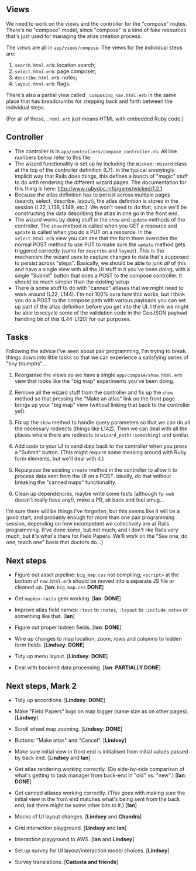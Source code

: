 
## Views

We need to work on the views and the controller for the "compose"
routes.  There's no "compose" model, since "compose" is a kind of fake
resources that's just used for managing the atlas creation process.

The views are all in `app/views/compose`.  The views for the
individual steps are:

1. `search.html.erb`: location search;
2. `select.html.erb`: page composer;
3. `describe.html.erb`: notes;
4. `layout.html.erb`: flags.

There's also a partial view called `_composing_nav.html.erb` in the
same place that has breadcrumbs for stepping back and forth between
the individual steps.

(For all of these, `.html.erb` just means HTML with embedded Ruby
code.)


## Controller

 * The controller is in `app/controllers/compose_controller.rb`.  All
   line numbers below refer to this file.
 * The wizard functionality is set up by including the
   `Wicked::Wizard` class at the top of the controller definition
   (L7).  In the typical annoyingly implicit way that Rails does
   things, this defines a bunch of "magic" stuff to do with rendering
   the different wizard pages.  The documentation for this thing is
   here: http://www.rubydoc.info/gems/wicked/1.2.1
 * Because the atlas definition has to persist across multiple pages
   (search, select, describe, layout), the atlas definition is stored
   in the session (L22, L138, L149, etc.).  We won't need to do that,
   since we'll be constructing the data describing the atlas in one go
   in the front end.
 * The wizard works by doing stuff in the `show` and `update` methods
   of the controller.  The `show` method is called when you GET a
   resource and `update` is called when you do a PUT on a resource.
   In the `select.html.erb` view you can see that the form there
   overrides the normal POST method to use PUT to make sure the
   `update` method gets triggered correctly (same for `describe` and
   `layout`).  This is the mechanism the wizard uses to capture
   changes to data that's supposed to persist across "steps".
   Basically, we should be able to junk *all* of this and have a
   single view with all the UI stuff in it you've been doing, with a
   single "Submit" button that does a POST to the compose controller.
   It should be much simpler than the existing setup.
 * There is some stuff to do with "canned" atlases that we might need
   to work around (L22, L144).  I'm not 100% sure how this works, but
   I think you do a POST to the compose path with various payloads you
   can set up part of the atlas definition before you get into the UI.
   I think we might be able to recycle some of the validation code in
   the GeoJSON payload handling bit of this (L44-L120) for our
   purposes.


## Tasks

Following the advice I've seen about pair programming, I'm trying to
break things down into little tasks so that we can experience a
satisfying series of "tiny triumphs"...

1. Reorganise the views so we have a single
   `app/compose/show.html.erb` view that looks like the "big map"
   experiments you've been doing.

2. Remove all the wizard stuff from the controller and fix up the
   `show` method so that pressing the "Make an atlas" link on the
   front page brings up your "big map" view (without linking that back
   to the controller yet).

3. Fix up the `show` method to handle query parameters so that we can
   do all the necessary redirects (things like L142).  Then we can
   deal with all the places where there are redirects to
   `wizard_path(:something)` and similar.

4. Add code to your UI to send data back to the controller when you
   press a "Submit" button.  (This might require some messing around
   with Ruby form elements, but we'll deal with it.)

5. Repurpose the existing `create` method in the controller to allow
   it to process data sent from the UI on a POST.  Ideally, do that
   without breaking the "canned maps" functionality.

6. Clean up dependencies, maybe write some tests (although `fp-web`
   doesn't really have any!), make a PR, sit back and feel smug...

I'm sure there will be things I've forgotten, but this seems like it
will be a good start, and probably enough for more than one pair
programming session, depending on how incompetent we collectively are
at Rails programming.  (I've done some, but not much, and I don't like
Rails very much, but it's what's there for Field Papers.  We'll work
on the "See one, do one, teach one" basis that doctors do...)


## Next steps

 * Figure out asset pipeline: `big_map.css` not compiling; `<script>`
   at the bottom of `new.html.erb` should be moved into a separate JS
   file or cleaned up. [**Ian**: `big_map.css` **DONE**]

 * Get `mapbox-rails` gem working. [**Ian**: **DONE**]

 * Improve atlas field names: `:text` to `:notes`, `:layout` to
   `:include_notes` or something like that. [**Ian**]

 * Figure out proper hidden fields. [**Ian**: **DONE**]

 * Wire up changes to map location, zoom, rows and columns to hidden
   form fields. [**Lindsey**: **DONE**]

 * Tidy up menu layout.  [**Lindsey**: **DONE**]

 * Deal with backend data processing.  [**Ian**: **PARTIALLY DONE**]


## Next steps, Mark 2

 * Tidy up accordions.  [**Lindsey**: **DONE**]

 * Make "Field Papers" logo on map bigger (same size as on other
   pages).  [**Lindsey**]

 * Scroll wheel map zooming.  [**Lindsey**: **DONE**]

 * Buttons: "Make atlas" and "Cancel".  [**Lindsey**]

 * Make sure initial view in front end is initialised from initial
   values passed by back end.  [**Lindsey** and **Ian**]

 * Get atlas rendering working correctly.  (Do side-by-side comparison
   of what's getting to task manager from back-end in "old"
   vs. "new".)  [**Ian**: **DONE**]

 * Get canned atlases working correctly.  (This goes with making sure
   the initial view in the front end matches what's being sent from
   the back end, but there might be some other bits to it.)  [**Ian**]

 * Mocks of UI layout changes.  [**Lindsey** and **Chandra**]

 * Grid interaction playground.  [**Lindsey** and **Ian**]

 * Interaction playground to AWS.  [**Ian** and **Lindsey**]

 * Set up survey for UI layout/interaction model choices.   [**Lindsey**]

 * Survey translations.  [**Cadasta and friends**]
